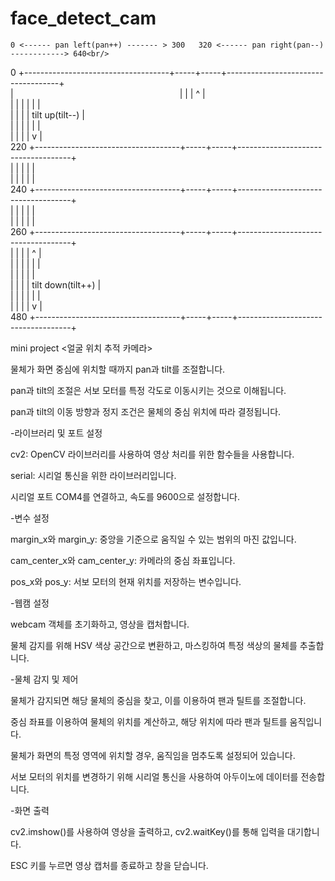 # face_detect_cam

    0 <------ pan left(pan++) ------- > 300   320 <------ pan right(pan--) ------------> 640<br/>
  0 +------------------------------------+-----+-----+------------------------------------+<br/>
    |                   |     |     |                ^                   |<br/>
    |                                    |     |     |                |                   |<br/>
    |                                    |     |     |          tilt up(tilt--)           |    
    |                                    |     |     |                |                   |    
    |                                    |     |     |                v                   |    
220 +------------------------------------+-----+-----+------------------------------------+    
    |                                    |     |     |                                    |  
    |                                    |     |     |                                    |    
240 +------------------------------------+-----+-----+------------------------------------+   
    |                                    |     |     |                                    |    
    |                                    |     |     |                                    |     
260 +------------------------------------+-----+-----+------------------------------------+    
    |                                    |     |     |                ^                   |   
    |                                    |     |     |                |                   |    
    |                                    |     |     |                                    |   
    |                                    |     |     |          tilt down(tilt++)         |   
    |                                    |     |     |                |                   |    
    |                                    |     |     |                v                   |     
480 +------------------------------------+-----+-----+------------------------------------+    



mini project <얼굴 위치 추적 카메라><br/>

물체가 화면 중심에 위치할 때까지 pan과 tilt를 조절합니다.<br/>

pan과 tilt의 조절은 서보 모터를 특정 각도로 이동시키는 것으로 이해됩니다.<br/>

pan과 tilt의 이동 방향과 정지 조건은 물체의 중심 위치에 따라 결정됩니다.<br/>


-라이브러리 및 포트 설정<br/>

cv2: OpenCV 라이브러리를 사용하여 영상 처리를 위한 함수들을 사용합니다.<br/>

serial: 시리얼 통신을 위한 라이브러리입니다.<br/>

시리얼 포트 COM4를 연결하고, 속도를 9600으로 설정합니다.<br/>

-변수 설정<br/>

margin_x와 margin_y: 중앙을 기준으로 움직일 수 있는 범위의 마진 값입니다.<br/>

cam_center_x와 cam_center_y: 카메라의 중심 좌표입니다.<br/>

pos_x와 pos_y: 서보 모터의 현재 위치를 저장하는 변수입니다.<br/>

-웹캠 설정<br/>

webcam 객체를 초기화하고, 영상을 캡처합니다.<br/>

물체 감지를 위해 HSV 색상 공간으로 변환하고, 마스킹하여 특정 색상의 물체를 추출합니다.<br/>

-물체 감지 및 제어<br/>

물체가 감지되면 해당 물체의 중심을 찾고, 이를 이용하여 팬과 틸트를 조절합니다.<br/>

중심 좌표를 이용하여 물체의 위치를 계산하고, 해당 위치에 따라 팬과 틸트를 움직입니다.<br/>

물체가 화면의 특정 영역에 위치할 경우, 움직임을 멈추도록 설정되어 있습니다.<br/>

서보 모터의 위치를 변경하기 위해 시리얼 통신을 사용하여 아두이노에 데이터를 전송합니다.<br/>

-화면 출력<br/>

cv2.imshow()를 사용하여 영상을 출력하고, cv2.waitKey()를 통해 입력을 대기합니다.<br/>

ESC 키를 누르면 영상 캡처를 종료하고 창을 닫습니다.<br/>


